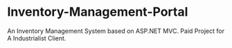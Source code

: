 # Inventory-Management-Portal
An Inventory Management System based on ASP.NET MVC.
Paid Project for A Industrialist  Client.
